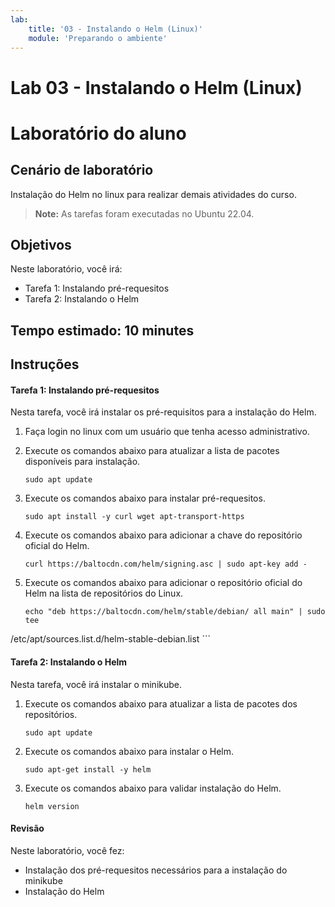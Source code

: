 ```yaml
---
lab:
    title: '03 - Instalando o Helm (Linux)'
    module: 'Preparando o ambiente'
---
```


# Lab 03 - Instalando o Helm (Linux)

# Laboratório do aluno

## Cenário de laboratório

Instalação do Helm no linux para realizar demais atividades do curso.

>**Note:** As tarefas foram executadas no Ubuntu 22.04.

## Objetivos

Neste laboratório, você irá:

+ Tarefa 1: Instalando pré-requesitos
+ Tarefa 2: Instalando o Helm

## Tempo estimado: 10 minutes

## Instruções

#### Tarefa 1: Instalando pré-requesitos

Nesta tarefa, você irá instalar os pré-requisitos para a instalação do Helm.

1. Faça login no linux com um usuário que tenha acesso administrativo.

1. Execute os comandos abaixo para atualizar a lista de pacotes disponíveis para instalação.

    ```shell
    sudo apt update
    ```

1. Execute os comandos abaixo para instalar pré-requesitos.

    ```shell
    sudo apt install -y curl wget apt-transport-https
    ```

1. Execute os comandos abaixo para adicionar a chave do repositório oficial do Helm.

    ```shell
    curl https://baltocdn.com/helm/signing.asc | sudo apt-key add -
    ```

1. Execute os comandos abaixo para adicionar o repositório oficial do Helm na lista de repositórios do Linux.

    ```shell
    echo "deb https://baltocdn.com/helm/stable/debian/ all main" | sudo tee
/etc/apt/sources.list.d/helm-stable-debian.list
    ```

#### Tarefa 2: Instalando o Helm

Nesta tarefa, você irá instalar o minikube.

1. Execute os comandos abaixo para atualizar a lista de pacotes dos repositórios.

    ```shell
    sudo apt update
    ```

1. Execute os comandos abaixo para instalar o Helm.

    ```shell
    sudo apt-get install -y helm
    ```

1. Execute os comandos abaixo para validar instalação do Helm.

    ```shell
    helm version
    ```

#### Revisão

Neste laboratório, você fez:

- Instalação dos pré-requesitos necessários para a instalação do minikube
- Instalação do Helm